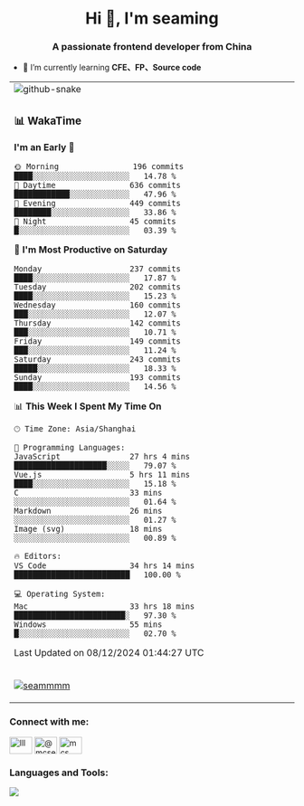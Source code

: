 <h1 align="center">Hi 👋, I'm seaming</h1>
<h3 align="center">A passionate frontend developer from China</h3>

- 🌱 I’m currently learning **CFE、FP、Source code**

<div align="center">

<table>

<tr><td>
  <img alt="github-snake" src="profile-snake-contrib/github-user-contribution.svg"/>
</td></tr>

<tr><td>

### 📊 WakaTime

<!--START_SECTION:waka-->
**I'm an Early 🐤** 

```text
🌞 Morning                196 commits         ████░░░░░░░░░░░░░░░░░░░░░   14.78 % 
🌆 Daytime                636 commits         ████████████░░░░░░░░░░░░░   47.96 % 
🌃 Evening                449 commits         ████████░░░░░░░░░░░░░░░░░   33.86 % 
🌙 Night                  45 commits          █░░░░░░░░░░░░░░░░░░░░░░░░   03.39 % 
```
📅 **I'm Most Productive on Saturday** 

```text
Monday                   237 commits         ████░░░░░░░░░░░░░░░░░░░░░   17.87 % 
Tuesday                  202 commits         ████░░░░░░░░░░░░░░░░░░░░░   15.23 % 
Wednesday                160 commits         ███░░░░░░░░░░░░░░░░░░░░░░   12.07 % 
Thursday                 142 commits         ███░░░░░░░░░░░░░░░░░░░░░░   10.71 % 
Friday                   149 commits         ███░░░░░░░░░░░░░░░░░░░░░░   11.24 % 
Saturday                 243 commits         █████░░░░░░░░░░░░░░░░░░░░   18.33 % 
Sunday                   193 commits         ████░░░░░░░░░░░░░░░░░░░░░   14.56 % 
```


📊 **This Week I Spent My Time On** 

```text
🕑︎ Time Zone: Asia/Shanghai

💬 Programming Languages: 
JavaScript               27 hrs 4 mins       ████████████████████░░░░░   79.07 % 
Vue.js                   5 hrs 11 mins       ████░░░░░░░░░░░░░░░░░░░░░   15.18 % 
C                        33 mins             ░░░░░░░░░░░░░░░░░░░░░░░░░   01.64 % 
Markdown                 26 mins             ░░░░░░░░░░░░░░░░░░░░░░░░░   01.27 % 
Image (svg)              18 mins             ░░░░░░░░░░░░░░░░░░░░░░░░░   00.89 % 

🔥 Editors: 
VS Code                  34 hrs 14 mins      █████████████████████████   100.00 % 

💻 Operating System: 
Mac                      33 hrs 18 mins      ████████████████████████░   97.30 % 
Windows                  55 mins             █░░░░░░░░░░░░░░░░░░░░░░░░   02.70 % 
```


 Last Updated on 08/12/2024 01:44:27 UTC
<!--END_SECTION:waka-->

</td></tr>

<tr><td>
  <p align="left"> <a href="https://github.com/ryo-ma/github-profile-trophy"><img src="https://github-profile-trophy.vercel.app/?username=seammmm" alt="seammmm" /></a> </p>
</td></tr>
</table>

<h3 align="left">Connect with me:</h3>
<p align="left">
<a href="https://dev.to/lll" target="blank"><img align="center" src="https://raw.githubusercontent.com/rahuldkjain/github-profile-readme-generator/master/src/images/icons/Social/devto.svg" alt="lll" height="30" width="40" /></a>
<a href="https://medium.com/@mcseaming" target="blank"><img align="center" src="https://raw.githubusercontent.com/rahuldkjain/github-profile-readme-generator/master/src/images/icons/Social/medium.svg" alt="@mcseaming" height="30" width="40" /></a>
<a href="https://www.leetcode.com/mcs" target="blank"><img align="center" src="https://raw.githubusercontent.com/rahuldkjain/github-profile-readme-generator/master/src/images/icons/Social/leet-code.svg" alt="mcs" height="30" width="40" /></a>
</p>

<h3 align="left">Languages and Tools:</h3>
<img align="left" src="https://skillicons.dev/icons?i=sass,ts,jest,express,nuxt,firebase,gatsby,js,vue,react,redux,docker,discord,mongodb,stackoverflow,idea,git,vscode,github,gitlab,figma,vite,svg,next,gulp,webpack,bootstrap,jquery,swift,prisma" />
